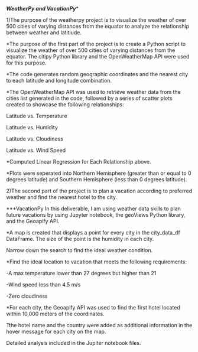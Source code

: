 ***WeatherPy and VacationPy****

1)The purpose of the weatherpy project is to visualize the weather of over 500 cities of varying distances from the equator to analyze the relationship between weather and latitiude.

*The purpose of the first part of the project is to create a Python script to visualize the weather of over 500 cities of varying distances from the equator. The citipy Python library and the OpenWeatherMap API were used for this purpose.

*The code generates random geographic coordinates and the nearest city to each latitude and longitude combination.


*The OpenWeatherMap API was used to retrieve weather data from the cities list generated in the code, followed by a series of scatter plots created to showcase the following relationships:

Latitude vs. Temperature

Latitude vs. Humidity

Latitude vs. Cloudiness

Latitude vs. Wind Speed


*Computed Linear Regression for Each Relationship above.


*Plots were seperated into Northern Hemisphere (greater than or equal to 0 degrees latitude) and Southern Hemisphere (less than 0 degrees latitude). 



2)The second part of the project is to plan a vacation according to preferred weather and find the nearest hotel to the city.

***VacationPy
In this deliverable, I am using weather data skills to plan future vacations by using Jupyter notebook, the geoViews Python library, and the Geoapify API. 


*A map is created that displays a point for every city in the city_data_df DataFrame. The size of the point is the humidity in each city.

Narrow down the search to find the ideal weather condition.

*Find the ideal location to vacation that meets the following requirements:

-A max temperature lower than 27 degrees but higher than 21

-Wind speed less than 4.5 m/s

-Zero cloudiness


*For each city, the Geoapify API  was used to find the first hotel located within 10,000 meters of the coordinates.

Tthe hotel name and the country  were added as additional information in the hover message for each city on the map.

Detailed analysis included in the Jupiter notebook files.
